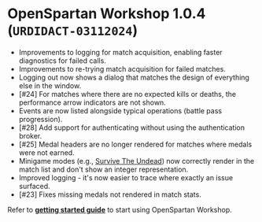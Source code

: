 # OpenSpartan Workshop 1.0.4 (`URDIDACT-03112024`)

- Improvements to logging for match acquisition, enabling faster diagnostics for failed calls.
- Improvements to re-trying match acquisition for failed matches.
- Logging out now shows a dialog that matches the design of everything else in the window.
- [#24] For matches where there are no expected kills or deaths, the performance arrow indicators are not shown.
- Events are now listed alongside typical operations (battle pass progression).
- [#28] Add support for authenticating without using the authentication broker.
- [#25] Medal headers are no longer rendered for matches where medals were not earned.
- Minigame modes (e.g., [Survive The Undead](https://www.halowaypoint.com/news/combat-workshop-survive-the-undead)) now correctly render in the match list and don't show an integer representation.
- Improved logging - it's now easier to trace where exactly an issue surfaced.
- [#23] Fixes missing medals not rendered in match stats.

Refer to [**getting started guide**](https://openspartan.com/docs/workshop/guides/get-started/) to start using OpenSpartan Workshop.
